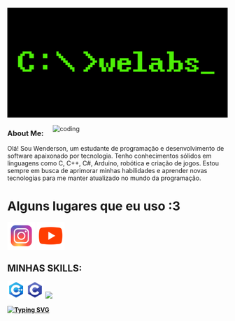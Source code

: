 
![MasterHead](banner.png)

<img align="right" alt="coding" width=400 src="git.gif">
<h3 aligh="left">About Me:</h3>
<p align="left">Olá! Sou Wenderson, um estudante de programação e desenvolvimento de software apaixonado por tecnologia. Tenho conhecimentos sólidos em linguagens como C, C++, C#, Arduino, robótica e criação de jogos. Estou sempre em busca de aprimorar minhas habilidades e aprender novas tecnologias para me manter atualizado no mundo da programação.</p>

<h1 align="left"><strong> Alguns lugares que eu uso :3</h1>
<p align="left">
<a href="https://www.instagram.com/_wendersonrafael/" target="blank"><img align="center" src="img/instagram.svg" alt="" height="64" width="64" /></a>
<a href="https://www.youtube.com/channel/UCAspHQsrLMt-gbOeRfV6Jpg" target="blank"><img align="center" src="img/youtube.svg" alt="" height="64" width="64" /></a>
</p>
<h2 align="left"><strong>MINHAS SKILLS:</h2>
<p align="left">
<img src="img/C++.png" width = 40 />
<img src="img/C.png" width = 40/>
<img src="img/C#.png" width = 40/>

<a href="https://git.io/typing-svg"><img src="https://readme-typing-svg.demolab.com/?font=Fira+Code&pause=1000&color=E21D46&width=435&lines=Please+stand+by...;I+will+get+my+coffee." alt="Typing SVG" /></a>



